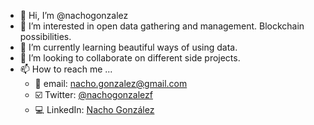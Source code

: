 - 👋 Hi, I’m @nachogonzalez
- 👀 I’m interested in open data gathering and management. Blockchain possibilities.
- 🌱 I’m currently learning beautiful ways of using data.
- 💞️ I’m looking to collaborate on different side projects.
- 📫 How to reach me ...
	- :email: email: [nacho.gonzalez@gmail.com](nacho.gonzalez@gmail.com)
	- :ballot_box_with_check: Twitter: [@nachogonzalezf](https://twitter.com/nachogonzalezf)
	- :computer: LinkedIn: [Nacho González](https://www.linkedin.com/in/nachogonzalezfernandez/)

<!---
nachogonzalez/nachogonzalez is a ✨ special ✨ repository because its `README.md` (this file) appears on your GitHub profile.
You can click the Preview link to take a look at your changes.
--->
